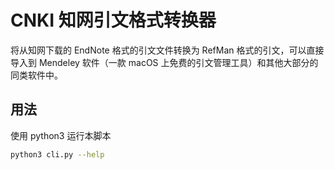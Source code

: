 # CNKI 知网引文格式转换器

将从知网下载的 EndNote 格式的引文文件转换为 RefMan 格式的引文，可以直接导入到 Mendeley 软件（一款 macOS 上免费的引文管理工具）和其他大部分的同类软件中。

## 用法

使用 python3 运行本脚本

```bash
python3 cli.py --help
```
